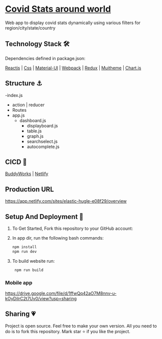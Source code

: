 # [Covid Stats around world](https://github.com/mallikarjuna-sharma/covid-20.git)

Web app to display covid stats dynamically using various filters for region/city/state/country

## Technology Stack 🛠️

Dependencies defined in package.json:

[Reactjs](https://reactjs.org/)
| [Css](https://getbootstrap.com/)
| [Material-UI](https://material-ui.com/)
| [Webpack](https://webpack.js.org/)
| [Redux](https://redux.js.org/)
| [Muitheme](https://material-ui.com/customization/theming/)
| [Chart.js](https://www.chartjs.org/)


## Structure ⚓

-index.js
- action | reducer
- Routes
- app.js
  - dashboard.js
    - displayboard.js
    - table.js
    - graph.js
    - searchselect.js
    - autocomplete.js
  
## CICD 🙌
   
[BuddyWorks](https://app.buddy.works/rmalliksharma96/covid-20/pipelines)
| [Netlify](https://app.netlify.com/sites/elastic-hugle-e08f29/overview)
   
## Production URL

https://app.netlify.com/sites/elastic-hugle-e08f29/overview


## Setup And Deployment 🔧

1. To Get Started, Fork this repository to your GitHub account:

2. In app dir, run the following bash commands:

   ```bash
   npm install
   npm run dev
   ```
3. To build website run:

   ```bash
    npm run build
   ```
   
   
### Mobile app

https://drive.google.com/file/d/1ffwQq42aO7M8nnv-u-kOyDiIrC2t7Uv0/view?usp=sharing

## Sharing 💗

Project is open source. Feel free to make your own version. All you need to do is to fork this repository. Mark star ⭐ if you like the project.



    
 



